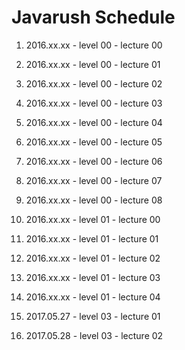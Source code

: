 # Javarush Schedule

1. 2016.xx.xx - level 00 - lecture 00
1. 2016.xx.xx - level 00 - lecture 01
1. 2016.xx.xx - level 00 - lecture 02
1. 2016.xx.xx - level 00 - lecture 03
1. 2016.xx.xx - level 00 - lecture 04
1. 2016.xx.xx - level 00 - lecture 05
1. 2016.xx.xx - level 00 - lecture 06
1. 2016.xx.xx - level 00 - lecture 07
1. 2016.xx.xx - level 00 - lecture 08


1. 2016.xx.xx - level 01 - lecture 00
1. 2016.xx.xx - level 01 - lecture 01
1. 2016.xx.xx - level 01 - lecture 02
1. 2016.xx.xx - level 01 - lecture 03
1. 2016.xx.xx - level 01 - lecture 04





1. 2017.05.27 - level 03 - lecture 01
1. 2017.05.28 - level 03 - lecture 02